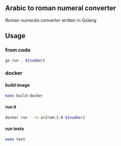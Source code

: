 Arabic to roman numeral converter
--------
Roman numerals converter written in Golang

## Usage

### from code
```bash
go run . ${number}
```
### docker 
#### build image
```bash
make build-docker
```
#### run it
```bash
docker run --rm ar2rom:1.0 ${number}
```
#### run tests
```bash
make test
```